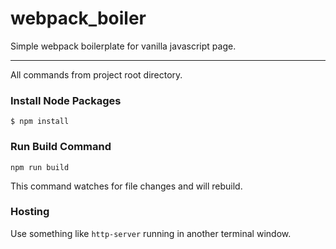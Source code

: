 # webpack_boiler

Simple webpack boilerplate for vanilla javascript page.

---

All commands from project root directory.

### Install Node Packages

```
$ npm install
```

### Run Build Command

```
npm run build
```
This command watches for file changes and will rebuild.

### Hosting

Use something like `http-server` running in another terminal window.